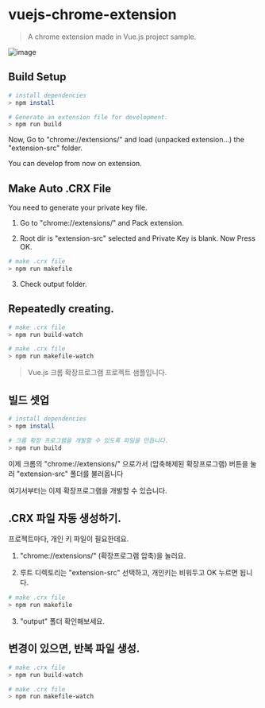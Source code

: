 # vuejs-chrome-extension

> A chrome extension made in Vue.js project sample.

![image](https://user-images.githubusercontent.com/8119974/32597321-a3dbafc6-c579-11e7-9c57-d91a9dd35a46.png)

## Build Setup

``` bash
# install dependencies
> npm install

# Generate an extension file for development.
> npm run build
```
Now, Go to "chrome://extensions/" and load (unpacked extension...) the "extension-src" folder.

You can develop from now on extension.

## Make Auto .CRX File
You need to generate your private key file.

1. Go to "chrome://extensions/" and Pack extension.

2. Root dir is "extension-src" selected and Private Key is blank. Now Press OK.

``` bash
# make .crx file
> npm run makefile
```

3. Check output folder.

## Repeatedly creating.
``` bash
# make .crx file
> npm run build-watch

# make .crx file
> npm run makefile-watch
```

> Vue.js 크롬 확장프로그램 프로젝트 샘플입니다.

## 빌드 셋업

``` bash
# install dependencies
> npm install

# 크롬 확장 프로그램을 개발할 수 있도록 파일을 만듭니다. 
> npm run build
```
이제 크롬의 "chrome://extensions/" 으로가서 (압축해제된 확장프로그램) 버튼을 눌러 "extension-src" 폴더를 불러옵니다

여기서부터는 이제 확장프로그램을 개발할 수 있습니다.

## .CRX 파일 자동 생성하기.
프로젝트마다, 개인 키 파일이 필요한데요.

1. "chrome://extensions/" (확장프로그램 압축)을 눌러요.

2. 루트 디렉토리는 "extension-src" 선택하고, 개인키는 비워두고 OK 누르면 됩니다.

``` bash
# make .crx file
> npm run makefile
```
3. "output" 폴더 확인해보세요.

## 변경이 있으면, 반복 파일 생성.
``` bash
# make .crx file
> npm run build-watch

# make .crx file
> npm run makefile-watch
```
